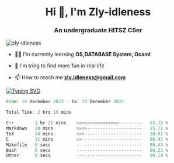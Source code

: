 <h1 align="center">Hi 👋, I'm Zly-idleness</h1>

<h3 align="center">An undergraduate HITSZ CSer</h3>

<p align="left"> <img src="https://komarev.com/ghpvc/?username=zly-idleness&label=Profile%20views&color=0e75b6&style=flat" alt="zly-idleness" /> </p>


- 👨‍💻 I’m currently learning **OS,DATABASE System, Ocaml**

- 🌱 I'm tring to find more fun in real life

- 📫 How to reach me **zly.idleness@gmail.com**



[![Typing SVG](https://readme-typing-svg.herokuapp.com?font=Fira+Code&pause=1000&width=435&lines=I+Maybe+Slow)](https://git.io/typing-svg)


<!--START_SECTION:waka-->

```rust
From: 16 December 2023 - To: 23 December 2023

Total Time: 2 hrs 10 mins

C++        1 hr 22 mins    >>>>>>>>>>>>>>>>---------   63.12 %
Markdown   20 mins         >>>>---------------------   15.72 %
TeX        14 mins         >>>----------------------   10.97 %
C          11 mins         >>-----------------------   08.97 %
Makefile   0 secs          -------------------------   00.43 %
Bash       0 secs          -------------------------   00.23 %
Other      0 secs          -------------------------   00.19 %
```

<!--END_SECTION:waka-->


